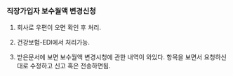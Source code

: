 ### 직장가입자 보수월액 변경신청

1. 회사로 우편이 오면 확인 후 처리.

2. 건강보험-EDI에서 처리가능.

3. 받은문서에 보면 보수월액 변경시청에 관한 내역이 와있다. 항목을 보면서 요청하신 대로 수정하고 신고 혹은 전송하면됨.
